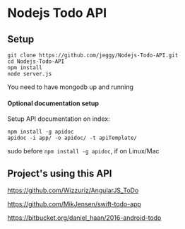 # Nodejs Todo API

## Setup
```
git clone https://github.com/jeggy/Nodejs-Todo-API.git
cd Nodejs-Todo-API
npm install
node server.js
```

You need to have mongodb up and running


#### Optional documentation setup
Setup API documentation on index:
```
npm install -g apidoc
apidoc -i app/ -o apidoc/ -t apiTemplate/
```
sudo before `npm install -g apidoc`, if on Linux/Mac


## Project's using this API

https://github.com/Wizzuriz/AngularJS_ToDo

https://github.com/MikJensen/swift-todo-app

https://bitbucket.org/daniel_haan/2016-android-todo
